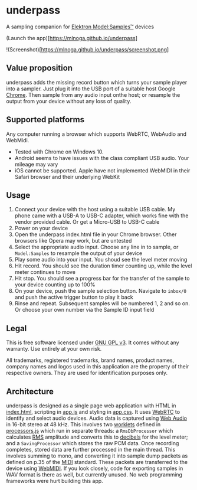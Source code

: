 # underpass
A sampling companion for [Elektron Model:Samples™](https://www.elektron.se/products/modelsamples/) devices

(Launch the app)[https://mlnoga.github.io/underpass]

!(Screenshot)[https://mlnoga.github.io/underpass/screenshot.png]

## Value proposition
underpass adds the missing record button which turns your sample player into a sampler. Just plug it into the USB port of a suitable host Google [Chrome](https://www.google.com/chrome/). Then sample from any audio input onthe host; or resample the output from your device without any loss of quality. 

## Supported platforms

Any computer running a browser which supports WebRTC, WebAudio and WebMidi.
* Tested with Chrome on Windows 10. 
* Android seems to have issues with the class compliant USB audio. Your mileage may vary
* iOS cannot be supported. Apple have not implemented WebMIDI in their Safari browser and their underlying WebKit

## Usage
1. Connect your device with the host using a suitable USB cable. My phone came with a USB-A to USB-C adapter, which works fine with the vendor provided cable. Or get a Micro-USB to USB-C cable
2. Power on your device
3. Open the underpass index.html file in your Chrome browser. Other browsers like Opera may work, but are untested
4. Select the appropriate audio input. Choose any line in to sample, or `Model:Samples` to resample the output of your device
5. Play some audio into your input. You shoud see the level meter moving
6. Hit record. You should see the duration timer counting up, while the level meter continues to move
7. Hit stop. You should see a progress bar for the transfer of the sample to your device counting up to 100%
8. On your device, push the sample selection button. Navigate to `inbox/0` and push the active trigger button to play it back
9. Rinse and repeat. Subsequent samples will be numbered 1, 2 and so on. Or choose your own number via the Sample ID input field

## Legal
This is free software licensed under [GNU GPL v3](./LICENSE). It comes without any warranty. Use entirely at your own risk.

All trademarks, registered trademarks, brand names, product names, company names and logos used in this application are the property of their respective owners. They are used for identification purposes only.

## Architecture
underpass is designed as a single page web application with HTML in [index.html](./index.html), scripting in [app.js](./app.js) and styling in [app.css](./app.css). It uses [WebRTC](https://webrtc.org/) to identify and select audio devices. Audio data is captured using [Web Audio](https://developer.mozilla.org/en-US/docs/Web/API/Web_Audio_API) in 16-bit stereo at 48 kHz. This involves two [worklets](https://developers.google.com/web/updates/2017/12/audio-worklet) defined in [processors.js](./processors.js) which run in separate threads: a `RmsDbProcessor` which calculates [RMS](https://en.wikipedia.org/wiki/Root_mean_square) amplitude and converts this to [decibels](https://en.wikipedia.org/wiki/Decibel) for the level meter; and a `SavingProcessor` which stores the raw PCM data. Once recording completes, stored data are further processed in the main thread. This involves summing to mono, and converting it into sample dump packets as defined on p.35 of the [MIDI](https://www.midi.org/specifications/midi1-specifications/m1-v4-2-1-midi-1-0-detailed-specification-96-1-4) standard. These packets are transferred to the device using [WebMIDI](https://www.w3.org/TR/webmidi/). If you look closely, code for exporting samples in WAV format is there as well, but currently unused. No web programming frameworks were hurt building this app.   
